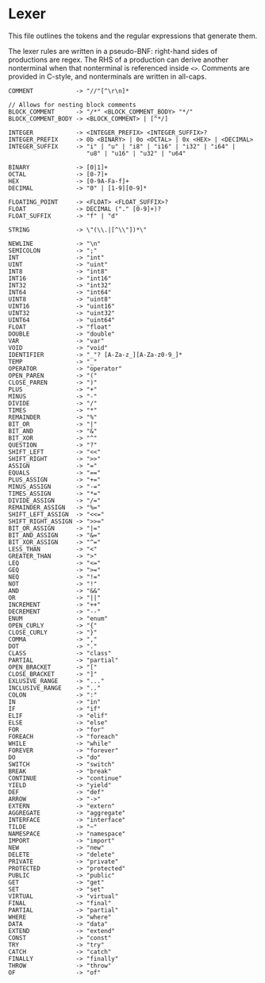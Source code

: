 # Lexer

This file outlines the tokens and the regular expressions that generate them.

The lexer rules are written in a pseudo-BNF: right-hand sides of productions
are regex. The RHS of a production can derive another nonterminal when that nonterminal is referenced inside `<>`. Comments are provided in C-style, and nonterminals are written in all-caps.

	COMMENT            -> "//"[^\r\n]*

	// Allows for nesting block comments
	BLOCK_COMMENT      -> "/*" <BLOCK_COMMENT_BODY> "*/"
	BLOCK_COMMENT_BODY -> <BLOCK_COMMENT> | [^*/]

	INTEGER            -> <INTEGER_PREFIX> <INTEGER_SUFFIX>?
	INTEGER_PREFIX     -> 0b <BINARY> | 0o <OCTAL> | 0x <HEX> | <DECIMAL>
	INTEGER_SUFFIX     -> "i" | "u" | "i8" | "i16" | "i32" | "i64" |
	                      "u8" | "u16" | "u32" | "u64"

	BINARY             -> [0|1]+
	OCTAL              -> [0-7]+
	HEX                -> [0-9A-Fa-f]+
	DECIMAL            -> "0" | [1-9][0-9]*

	FLOATING_POINT     -> <FLOAT> <FLOAT_SUFFIX>?
	FLOAT              -> DECIMAL ("." [0-9]+)?
	FLOAT_SUFFIX       -> "f" | "d"

	STRING             -> \"(\\.|[^\\"])*\"

	NEWLINE            -> "\n"
	SEMICOLON          -> ";"
	INT                -> "int"
	UINT               -> "uint"
	INT8               -> "int8"
	INT16              -> "int16"
	INT32              -> "int32"
	INT64              -> "int64"
	UINT8              -> "uint8"
	UINT16             -> "uint16"
	UINT32             -> "uint32"
	UINT64             -> "uint64"
	FLOAT              -> "float"
	DOUBLE             -> "double"
	VAR                -> "var"
	VOID               -> "void"
	IDENTIFIER         -> "_"? [A-Za-z_][A-Za-z0-9_]*
	TEMP               -> "_"
	OPERATOR           -> "operator"
	OPEN_PAREN         -> "("
	CLOSE_PAREN        -> ")"
	PLUS               -> "+"
	MINUS              -> "-"
	DIVIDE             -> "/"
	TIMES              -> "*"
	REMAINDER          -> "%"
	BIT_OR             -> "|"
	BIT_AND            -> "&"
	BIT_XOR            -> "^"
	QUESTION           -> "?"
	SHIFT_LEFT         -> "<<"
	SHIFT_RIGHT        -> ">>"
	ASSIGN             -> "="
	EQUALS             -> "=="
	PLUS_ASSIGN        -> "+="
	MINUS_ASSIGN       -> "-="
	TIMES_ASSIGN       -> "*="
	DIVIDE_ASSIGN      -> "/="
	REMAINDER_ASSIGN   -> "%="
	SHIFT_LEFT_ASSIGN  -> "<<="
	SHIFT_RIGHT_ASSIGN -> ">>="
	BIT_OR_ASSIGN      -> "|="
	BIT_AND_ASSIGN     -> "&="
	BIT_XOR_ASSIGN     -> "^="
	LESS_THAN          -> "<"
	GREATER_THAN       -> ">"
	LEQ                -> "<="
	GEQ                -> ">="
	NEQ                -> "!="
	NOT                -> "!"
	AND                -> "&&"
	OR                 -> "||"
	INCREMENT          -> "++"
	DECREMENT          -> "--"
	ENUM               -> "enum"
	OPEN_CURLY         -> "{"
	CLOSE_CURLY        -> "}"
	COMMA              -> ","
	DOT                -> "."
	CLASS              -> "class"
	PARTIAL            -> "partial"
	OPEN_BRACKET       -> "["
	CLOSE_BRACKET      -> "]"
	EXLUSIVE_RANGE     -> "..."
	INCLUSIVE_RANGE    -> ".."
	COLON              -> ":"
	IN                 -> "in"
	IF                 -> "if"
	ELIF               -> "elif"
	ELSE               -> "else"
	FOR                -> "for"
	FOREACH            -> "foreach"
	WHILE              -> "while"
	FOREVER            -> "forever"
	DO                 -> "do"
	SWITCH             -> "switch"
	BREAK              -> "break"
	CONTINUE           -> "continue"
	YIELD              -> "yield"
	DEF                -> "def"
	ARROW              -> "->"
	EXTERN             -> "extern"
	AGGREGATE          -> "aggregate"
	INTERFACE          -> "interface"
	TILDE              -> "~"
	NAMESPACE          -> "namespace"
	IMPORT             -> "import"
	NEW                -> "new"
	DELETE             -> "delete"
	PRIVATE            -> "private"
	PROTECTED          -> "protected"
	PUBLIC             -> "public"
	GET                -> "get"
	SET                -> "set"
	VIRTUAL            -> "virtual"
	FINAL              -> "final"
	PARTIAL            -> "partial"
	WHERE              -> "where"
	DATA               -> "data"
	EXTEND             -> "extend"
	CONST              -> "const"
	TRY                -> "try"
	CATCH              -> "catch"
	FINALLY            -> "finally"
	THROW              -> "throw"
	OF                 -> "of"
